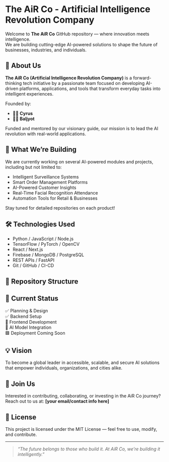 
# The AiR Co - Artificial Intelligence Revolution Company

Welcome to **The AiR Co** GitHub repository — where innovation meets intelligence.  
We are building cutting-edge AI-powered solutions to shape the future of businesses, industries, and individuals.

## 🚀 About Us

**The AiR Co (Artificial Intelligence Revolution Company)** is a forward-thinking tech initiative by a passionate team focused on developing AI-driven platforms, applications, and tools that transform everyday tasks into intelligent experiences.

Founded by:
- 👨‍💻 **Cyrus**
- 👨‍💻 **Baljyot**

Funded and mentored by our visionary guide, our mission is to lead the AI revolution with real-world applications.

## 🧠 What We’re Building

We are currently working on several AI-powered modules and projects, including but not limited to:

- Intelligent Surveillance Systems  
- Smart Order Management Platforms  
- AI-Powered Customer Insights  
- Real-Time Facial Recognition Attendance  
- Automation Tools for Retail & Businesses  

Stay tuned for detailed repositories on each product!

## 🛠️ Technologies Used

- Python / JavaScript / Node.js  
- TensorFlow / PyTorch / OpenCV  
- React / Next.js  
- Firebase / MongoDB / PostgreSQL  
- REST APIs / FastAPI  
- Git / GitHub / CI-CD  

## 📁 Repository Structure


## 📌 Current Status

✅ Planning & Design  
✅ Backend Setup  
🚧 Frontend Development  
🚧 AI Model Integration  
🟩 Deployment Coming Soon  

## 💡 Vision

To become a global leader in accessible, scalable, and secure AI solutions that empower individuals, organizations, and cities alike.

## 🤝 Join Us

Interested in contributing, collaborating, or investing in the AiR Co journey?  
Reach out to us at: **[your email/contact info here]**

## 📜 License

This project is licensed under the MIT License — feel free to use, modify, and contribute.

---

> _“The future belongs to those who build it. At AiR Co, we’re building it intelligently.”_


